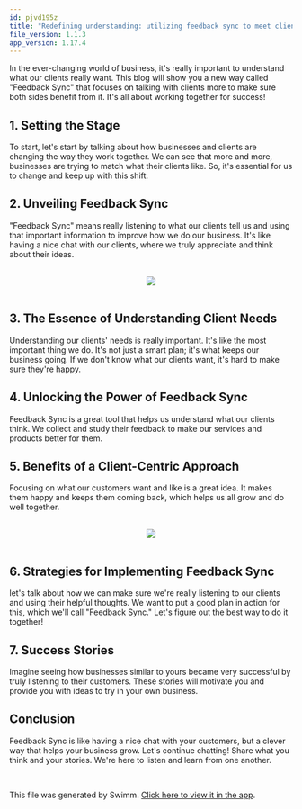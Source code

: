 ```yaml
---
id: pjvd195z
title: "Redefining understanding: utilizing feedback sync to meet client needs"
file_version: 1.1.3
app_version: 1.17.4
---
```


In the ever-changing world of business, it's really important to understand what our clients really want. This blog will show you a new way called "Feedback Sync" that focuses on talking with clients more to make sure both sides benefit from it. It's all about working together for success!<br/>

## 1\. Setting the Stage

To start, let's start by talking about how businesses and clients are changing the way they work together. We can see that more and more, businesses are trying to match what their clients like. So, it's essential for us to change and keep up with this shift.

## 2\. Unveiling Feedback Sync

"Feedback Sync" means really listening to what our clients tell us and using that important information to improve how we do our business. It's like having a nice chat with our clients, where we truly appreciate and think about their ideas.

<br/>

<div align="center"><img src="https://firebasestorage.googleapis.com/v0/b/swimmio-content/o/repositories%2FZ2l0aHViJTNBJTNBcGVhY29jay1ibG9ncyUzQSUzQVBlYWNvY2stSW5kaWE%3D%2F7448bcef-6aea-495d-b549-2480e8613655.png?alt=media&token=99ad2fa0-564f-49e1-a550-0a50fcb85332" style="width:'100%'"/></div>

<br/>

## 3\. The Essence of Understanding Client Needs

Understanding our clients' needs is really important. It's like the most important thing we do. It's not just a smart plan; it's what keeps our business going. If we don't know what our clients want, it's hard to make sure they're happy.

## 4\. Unlocking the Power of Feedback Sync

Feedback Sync is a great tool that helps us understand what our clients think. We collect and study their feedback to make our services and products better for them.

## 5\. Benefits of a Client-Centric Approach

Focusing on what our customers want and like is a great idea. It makes them happy and keeps them coming back, which helps us all grow and do well together.

<br/>

<div align="center"><img src="https://firebasestorage.googleapis.com/v0/b/swimmio-content/o/repositories%2FZ2l0aHViJTNBJTNBcGVhY29jay1ibG9ncyUzQSUzQVBlYWNvY2stSW5kaWE%3D%2F6f3d107a-ef6e-45c7-8571-c75ec0366b41.png?alt=media&token=95c37d8d-886d-47e6-85e5-a14352be2ddb" style="width:'100%'"/></div>

<br/>

## 6\. Strategies for Implementing Feedback Sync

let's talk about how we can make sure we're really listening to our clients and using their helpful thoughts. We want to put a good plan in action for this, which we'll call "Feedback Sync." Let's figure out the best way to do it together!

## 7\. Success Stories

Imagine seeing how businesses similar to yours became very successful by truly listening to their customers. These stories will motivate you and provide you with ideas to try in your own business.

## Conclusion

Feedback Sync is like having a nice chat with your customers, but a clever way that helps your business grow. Let's continue chatting! Share what you think and your stories. We're here to listen and learn from one another.

<br/>

This file was generated by Swimm. [Click here to view it in the app](https://app.swimm.io/repos/Z2l0aHViJTNBJTNBcGVhY29jay1ibG9ncyUzQSUzQVBlYWNvY2stSW5kaWE=/docs/pjvd195z).

